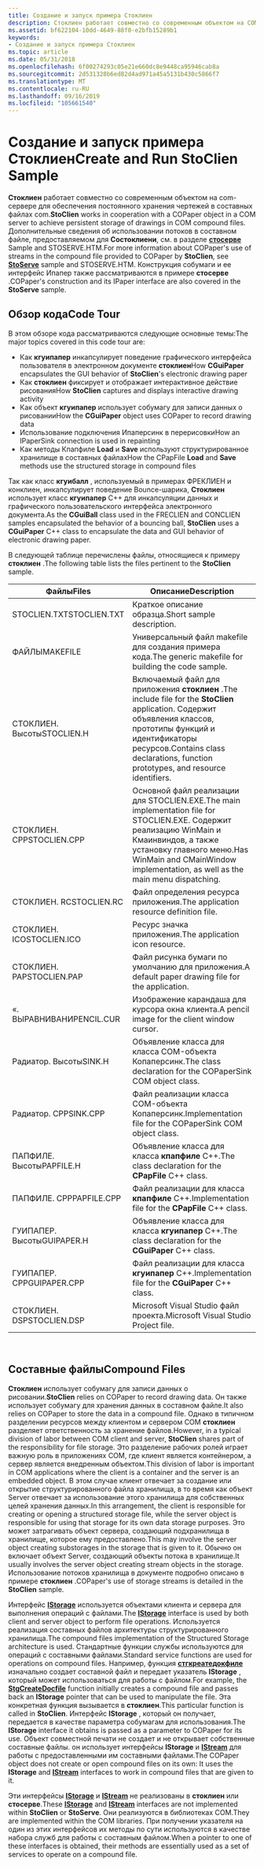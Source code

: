 ```yaml
---
title: Создание и запуск примера Стоклиен
description: Стоклиен работает совместно со современным объектом на COM-сервере для обеспечения постоянного хранения чертежей в составных файлах COM.
ms.assetid: bf622104-10dd-4649-88f0-e2bfb15289b1
keywords:
- Создание и запуск примера Стоклиен
ms.topic: article
ms.date: 05/31/2018
ms.openlocfilehash: 6f00274293c05e21e660dc8e9448ca95946cab8a
ms.sourcegitcommit: 2d531328b6ed82d4ad971a45a5131b430c5866f7
ms.translationtype: MT
ms.contentlocale: ru-RU
ms.lasthandoff: 09/16/2019
ms.locfileid: "105661540"
---
```

# <a name="create-and-run-stoclien-sample"></a><span data-ttu-id="66174-104">Создание и запуск примера Стоклиен</span><span class="sxs-lookup"><span data-stu-id="66174-104">Create and Run StoClien Sample</span></span>

<span data-ttu-id="66174-105">**Стоклиен** работает совместно со современным объектом на com-сервере для обеспечения постоянного хранения чертежей в составных файлах com.</span><span class="sxs-lookup"><span data-stu-id="66174-105">**StoClien** works in cooperation with a COPaper object in a COM server to achieve persistent storage of drawings in COM compound files.</span></span> <span data-ttu-id="66174-106">Дополнительные сведения об использовании потоков в составном файле, предоставляемом для **Состоклиени**, см. в разделе [**стосерве**](structured-storage-server-sample--stoserve-.md) Sample and STOSERVE.HTM.</span><span class="sxs-lookup"><span data-stu-id="66174-106">For more information about COPaper's use of streams in the compound file provided to COPaper by **StoClien**, see [**StoServe**](structured-storage-server-sample--stoserve-.md) sample and STOSERVE.HTM.</span></span> <span data-ttu-id="66174-107">Конструкция собумаги и ее интерфейс Ипапер также рассматриваются в примере **стосерве** .</span><span class="sxs-lookup"><span data-stu-id="66174-107">COPaper's construction and its IPaper interface are also covered in the **StoServe** sample.</span></span>

## <a name="code-tour"></a><span data-ttu-id="66174-108">Обзор кода</span><span class="sxs-lookup"><span data-stu-id="66174-108">Code Tour</span></span>

<span data-ttu-id="66174-109">В этом обзоре кода рассматриваются следующие основные темы:</span><span class="sxs-lookup"><span data-stu-id="66174-109">The major topics covered in this code tour are:</span></span>

-   <span data-ttu-id="66174-110">Как **кгуипапер** инкапсулирует поведение графического интерфейса пользователя в электронном документе **стоклиен**</span><span class="sxs-lookup"><span data-stu-id="66174-110">How **CGuiPaper** encapsulates the GUI behavior of **StoClien**'s electronic drawing paper</span></span>
-   <span data-ttu-id="66174-111">Как **стоклиен** фиксирует и отображает интерактивное действие рисования</span><span class="sxs-lookup"><span data-stu-id="66174-111">How **StoClien** captures and displays interactive drawing activity</span></span>
-   <span data-ttu-id="66174-112">Как объект **кгуипапер** использует собумагу для записи данных о рисовании</span><span class="sxs-lookup"><span data-stu-id="66174-112">How the **CGuiPaper** object uses COPaper to record drawing data</span></span>
-   <span data-ttu-id="66174-113">Использование подключения Ипаперсинк в перерисовки</span><span class="sxs-lookup"><span data-stu-id="66174-113">How an IPaperSink connection is used in repainting</span></span>
-   <span data-ttu-id="66174-114">Как методы Кпапфиле **Load** и **Save** используют структурированное хранилище в составных файлах</span><span class="sxs-lookup"><span data-stu-id="66174-114">How the CPapFile **Load** and **Save** methods use the structured storage in compound files</span></span>

<span data-ttu-id="66174-115">Так как класс **кгуибалл** , используемый в примерах ФРЕКЛИЕН и конклиен, инкапсулирует поведение Bounce-шарика, **Стоклиен** использует класс **кгуипапер** C++ для инкапсуляции данных и графического пользовательского интерфейса электронного документа.</span><span class="sxs-lookup"><span data-stu-id="66174-115">As the **CGuiBall** class used in the FRECLIEN and CONCLIEN samples encapsulated the behavior of a bouncing ball, **StoClien** uses a **CGuiPaper** C++ class to encapsulate the data and GUI behavior of electronic drawing paper.</span></span>

<span data-ttu-id="66174-116">В следующей таблице перечислены файлы, относящиеся к примеру **стоклиен** .</span><span class="sxs-lookup"><span data-stu-id="66174-116">The following table lists the files pertinent to the **StoClien** sample.</span></span>



| <span data-ttu-id="66174-117">Файлы</span><span class="sxs-lookup"><span data-stu-id="66174-117">Files</span></span>        | <span data-ttu-id="66174-118">Описание</span><span class="sxs-lookup"><span data-stu-id="66174-118">Description</span></span>                                                                                                                      |
|--------------|----------------------------------------------------------------------------------------------------------------------------------|
| <span data-ttu-id="66174-119">STOCLIEN.TXT</span><span class="sxs-lookup"><span data-stu-id="66174-119">STOCLIEN.TXT</span></span> | <span data-ttu-id="66174-120">Краткое описание образца.</span><span class="sxs-lookup"><span data-stu-id="66174-120">Short sample description.</span></span>                                                                                                        |
| <span data-ttu-id="66174-121">ФАЙЛЫ</span><span class="sxs-lookup"><span data-stu-id="66174-121">MAKEFILE</span></span>     | <span data-ttu-id="66174-122">Универсальный файл makefile для создания примера кода.</span><span class="sxs-lookup"><span data-stu-id="66174-122">The generic makefile for building the code sample.</span></span>                                                                               |
| <span data-ttu-id="66174-123">СТОКЛИЕН. Высоты</span><span class="sxs-lookup"><span data-stu-id="66174-123">STOCLIEN.H</span></span>   | <span data-ttu-id="66174-124">Включаемый файл для приложения **стоклиен** .</span><span class="sxs-lookup"><span data-stu-id="66174-124">The include file for the **StoClien** application.</span></span> <span data-ttu-id="66174-125">Содержит объявления классов, прототипы функций и идентификаторы ресурсов.</span><span class="sxs-lookup"><span data-stu-id="66174-125">Contains class declarations, function prototypes, and resource identifiers.</span></span>   |
| <span data-ttu-id="66174-126">СТОКЛИЕН. CPP</span><span class="sxs-lookup"><span data-stu-id="66174-126">STOCLIEN.CPP</span></span> | <span data-ttu-id="66174-127">Основной файл реализации для STOCLIEN.EXE.</span><span class="sxs-lookup"><span data-stu-id="66174-127">The main implementation file for STOCLIEN.EXE.</span></span> <span data-ttu-id="66174-128">Содержит реализацию WinMain и Кмаинвиндов, а также установку главного меню.</span><span class="sxs-lookup"><span data-stu-id="66174-128">Has WinMain and CMainWindow implementation, as well as the main menu dispatching.</span></span> |
| <span data-ttu-id="66174-129">СТОКЛИЕН. RC</span><span class="sxs-lookup"><span data-stu-id="66174-129">STOCLIEN.RC</span></span>  | <span data-ttu-id="66174-130">Файл определения ресурса приложения.</span><span class="sxs-lookup"><span data-stu-id="66174-130">The application resource definition file.</span></span>                                                                                        |
| <span data-ttu-id="66174-131">СТОКЛИЕН. ICO</span><span class="sxs-lookup"><span data-stu-id="66174-131">STOCLIEN.ICO</span></span> | <span data-ttu-id="66174-132">Ресурс значка приложения.</span><span class="sxs-lookup"><span data-stu-id="66174-132">The application icon resource.</span></span>                                                                                                   |
| <span data-ttu-id="66174-133">СТОКЛИЕН. PAP</span><span class="sxs-lookup"><span data-stu-id="66174-133">STOCLIEN.PAP</span></span> | <span data-ttu-id="66174-134">Файл рисунка бумаги по умолчанию для приложения.</span><span class="sxs-lookup"><span data-stu-id="66174-134">A default paper drawing file for the application.</span></span>                                                                                |
| <span data-ttu-id="66174-135">«. ВЫРАВНИВАНИ</span><span class="sxs-lookup"><span data-stu-id="66174-135">PENCIL.CUR</span></span>   | <span data-ttu-id="66174-136">Изображение карандаша для курсора окна клиента.</span><span class="sxs-lookup"><span data-stu-id="66174-136">A pencil image for the client window cursor.</span></span>                                                                                     |
| <span data-ttu-id="66174-137">Радиатор. Высоты</span><span class="sxs-lookup"><span data-stu-id="66174-137">SINK.H</span></span>       | <span data-ttu-id="66174-138">Объявление класса для класса COM-объекта Копаперсинк.</span><span class="sxs-lookup"><span data-stu-id="66174-138">The class declaration for the COPaperSink COM object class.</span></span>                                                                      |
| <span data-ttu-id="66174-139">Радиатор. CPP</span><span class="sxs-lookup"><span data-stu-id="66174-139">SINK.CPP</span></span>     | <span data-ttu-id="66174-140">Файл реализации класса COM-объекта Копаперсинк.</span><span class="sxs-lookup"><span data-stu-id="66174-140">Implementation file for the COPaperSink COM object class.</span></span>                                                                        |
| <span data-ttu-id="66174-141">ПАПФИЛЕ. Высоты</span><span class="sxs-lookup"><span data-stu-id="66174-141">PAPFILE.H</span></span>    | <span data-ttu-id="66174-142">Объявление класса для класса **кпапфиле** C++.</span><span class="sxs-lookup"><span data-stu-id="66174-142">The class declaration for the **CPapFile** C++ class.</span></span>                                                                            |
| <span data-ttu-id="66174-143">ПАПФИЛЕ. CPP</span><span class="sxs-lookup"><span data-stu-id="66174-143">PAPFILE.CPP</span></span>  | <span data-ttu-id="66174-144">Файл реализации для класса **кпапфиле** C++.</span><span class="sxs-lookup"><span data-stu-id="66174-144">Implementation file for the **CPapFile** C++ class.</span></span>                                                                              |
| <span data-ttu-id="66174-145">ГУИПАПЕР. Высоты</span><span class="sxs-lookup"><span data-stu-id="66174-145">GUIPAPER.H</span></span>   | <span data-ttu-id="66174-146">Объявление класса для класса **кгуипапер** C++.</span><span class="sxs-lookup"><span data-stu-id="66174-146">The class declaration for the **CGuiPaper** C++ class.</span></span>                                                                           |
| <span data-ttu-id="66174-147">ГУИПАПЕР. CPP</span><span class="sxs-lookup"><span data-stu-id="66174-147">GUIPAPER.CPP</span></span> | <span data-ttu-id="66174-148">Файл реализации для класса **кгуипапер** C++.</span><span class="sxs-lookup"><span data-stu-id="66174-148">Implementation file for the **CGuiPaper** C++ class.</span></span>                                                                             |
| <span data-ttu-id="66174-149">СТОКЛИЕН. DSP</span><span class="sxs-lookup"><span data-stu-id="66174-149">STOCLIEN.DSP</span></span> | <span data-ttu-id="66174-150">Microsoft Visual Studio файл проекта.</span><span class="sxs-lookup"><span data-stu-id="66174-150">Microsoft Visual Studio Project file.</span></span>                                                                                            |



 

## <a name="compound-files"></a><span data-ttu-id="66174-151">Составные файлы</span><span class="sxs-lookup"><span data-stu-id="66174-151">Compound Files</span></span>

<span data-ttu-id="66174-152">**Стоклиен** использует собумагу для записи данных о рисовании.</span><span class="sxs-lookup"><span data-stu-id="66174-152">**StoClien** relies on COPaper to record drawing data.</span></span> <span data-ttu-id="66174-153">Он также использует собумагу для хранения данных в составном файле.</span><span class="sxs-lookup"><span data-stu-id="66174-153">It also relies on COPaper to store the data in a compound file.</span></span> <span data-ttu-id="66174-154">Однако в типичном разделении ресурсов между клиентом и сервером COM **стоклиен** разделяет ответственность за хранение файлов.</span><span class="sxs-lookup"><span data-stu-id="66174-154">However, in a typical division of labor between COM client and server, **StoClien** shares part of the responsibility for file storage.</span></span> <span data-ttu-id="66174-155">Это разделение рабочих ролей играет важную роль в приложениях COM, где клиент является контейнером, а сервер является внедренным объектом.</span><span class="sxs-lookup"><span data-stu-id="66174-155">This division of labor is important in COM applications where the client is a container and the server is an embedded object.</span></span> <span data-ttu-id="66174-156">В этом случае клиент отвечает за создание или открытие структурированного файла хранилища, в то время как объект Server отвечает за использование этого хранилища для собственных целей хранения данных.</span><span class="sxs-lookup"><span data-stu-id="66174-156">In this arrangement, the client is responsible for creating or opening a structured storage file, while the server object is responsible for using that storage for its own data storage purposes.</span></span> <span data-ttu-id="66174-157">Это может затрагивать объект сервера, создающий подхранилища в хранилище, которое ему предоставлено.</span><span class="sxs-lookup"><span data-stu-id="66174-157">This may involve the server object creating substorages in the storage that is given to it.</span></span> <span data-ttu-id="66174-158">Обычно он включает объект Server, создающий объекты потока в хранилище.</span><span class="sxs-lookup"><span data-stu-id="66174-158">It usually involves the server object creating stream objects in the storage.</span></span> <span data-ttu-id="66174-159">Использование потоков хранилища в документе подробно описано в примере **стоклиен** .</span><span class="sxs-lookup"><span data-stu-id="66174-159">COPaper's use of storage streams is detailed in the **StoClien** sample.</span></span>

<span data-ttu-id="66174-160">Интерфейс [**IStorage**](/windows/desktop/api/Objidl/nn-objidl-istorage) используется объектами клиента и сервера для выполнения операций с файлами.</span><span class="sxs-lookup"><span data-stu-id="66174-160">The [**IStorage**](/windows/desktop/api/Objidl/nn-objidl-istorage) interface is used by both client and server object to perform file operations.</span></span> <span data-ttu-id="66174-161">Используется реализация составных файлов архитектуры структурированного хранилища.</span><span class="sxs-lookup"><span data-stu-id="66174-161">The compound files implementation of the Structured Storage architecture is used.</span></span> <span data-ttu-id="66174-162">Стандартные функции службы используются для операций с составными файлами.</span><span class="sxs-lookup"><span data-stu-id="66174-162">Standard service functions are used for operations on compound files.</span></span> <span data-ttu-id="66174-163">Например, функция [**стгкреатедокфиле**](/windows/desktop/api/coml2api/nf-coml2api-stgcreatedocfile) изначально создает составной файл и передает указатель **IStorage** , который может использоваться для работы с файлом.</span><span class="sxs-lookup"><span data-stu-id="66174-163">For example, the [**StgCreateDocfile**](/windows/desktop/api/coml2api/nf-coml2api-stgcreatedocfile) function initially creates a compound file and passes back an **IStorage** pointer that can be used to manipulate the file.</span></span> <span data-ttu-id="66174-164">Эта конкретная функция вызывается в **стоклиен**.</span><span class="sxs-lookup"><span data-stu-id="66174-164">This particular function is called in **StoClien**.</span></span> <span data-ttu-id="66174-165">Интерфейс **IStorage** , который он получает, передается в качестве параметра собумагам для использования.</span><span class="sxs-lookup"><span data-stu-id="66174-165">The **IStorage** interface it obtains is passed as a parameter to COPaper for its use.</span></span> <span data-ttu-id="66174-166">Объект совместной печати не создает и не открывает собственные составные файлы. он использует интерфейсы **IStorage** и [**IStream**](/windows/desktop/api/Objidl/nn-objidl-istream) для работы с предоставленными им составными файлами.</span><span class="sxs-lookup"><span data-stu-id="66174-166">The COPaper object does not create or open compound files on its own: It uses the **IStorage** and [**IStream**](/windows/desktop/api/Objidl/nn-objidl-istream) interfaces to work in compound files that are given to it.</span></span>

<span data-ttu-id="66174-167">Эти интерфейсы [**IStorage**](/windows/desktop/api/Objidl/nn-objidl-istorage) и [**IStream**](/windows/desktop/api/Objidl/nn-objidl-istream) не реализованы в **стоклиен** или **стосерве**.</span><span class="sxs-lookup"><span data-stu-id="66174-167">These [**IStorage**](/windows/desktop/api/Objidl/nn-objidl-istorage) and [**IStream**](/windows/desktop/api/Objidl/nn-objidl-istream) interfaces are not implemented within **StoClien** or **StoServe**.</span></span> <span data-ttu-id="66174-168">Они реализуются в библиотеках COM.</span><span class="sxs-lookup"><span data-stu-id="66174-168">They are implemented within the COM libraries.</span></span> <span data-ttu-id="66174-169">При получении указателя на один из этих интерфейсов их методы по сути используются в качестве набора служб для работы с составным файлом.</span><span class="sxs-lookup"><span data-stu-id="66174-169">When a pointer to one of these interfaces is obtained, their methods are essentially used as a set of services to operate on a compound file.</span></span>

 

 




